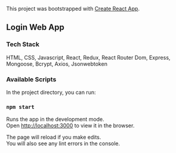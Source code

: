 This project was bootstrapped with [Create React App](https://github.com/facebook/create-react-app).

## Login Web App

### Tech Stack

HTML, CSS, Javascript, React, Redux, React Router Dom, Express, Mongoose, Bcrypt, Axios, Jsonwebtoken

### Available Scripts

In the project directory, you can run:

### `npm start`

Runs the app in the development mode.<br>
Open [http://localhost:3000](http://localhost:3000) to view it in the browser.

The page will reload if you make edits.<br>
You will also see any lint errors in the console.
